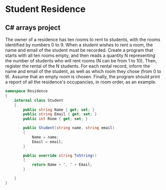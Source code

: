 # Student Residence
## C# arrays project

The owner of a residence has ten rooms to rent to students, with the rooms identified by numbers 0 to 9.
When a student wishes to rent a room, the name and email of the student must be recorded.
Create a program that starts with all ten rooms empty, and then reads a quantity N representing the number of students who will rent rooms (N can be from 1 to 10). Then, register the rental of the N students. For each rental record, inform the name and email of the student, as well as which room they chose (from 0 to 9). Assume that an empty room is chosen. Finally, the program should print a report of all the residence's occupancies, in room order, as an example.

```C#
namespace Residence
{
    internal class Student
    {
        public string Name { get; set; }
        public string Email { get; set; }
        public int Room { get; set; }

        public Student(string name, string email) 
        {
            Name = name;
            Email = email;
        }

        public override string ToString()
        {
            return Name + ", " + Email;
        }

    }
}
```
